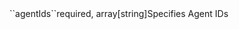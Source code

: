 <tr><td>``agentIds``</td><td>required, array[string]</td><td>Specifies Agent IDs</td><td></td><td></td></tr>
